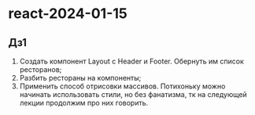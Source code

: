 # react-2024-01-15

## Дз1

1. Создать компонент Layout с Header и Footer. Обернуть им список ресторанов;
2. Разбить рестораны на компоненты;
3. Применить способ отрисовки массивов. Потихоньку можно начинать использовать стили, но без фанатизма, тк на следующей лекции продолжим про них говорить.
